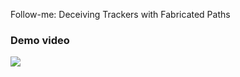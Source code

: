 Follow-me: Deceiving Trackers with Fabricated Paths


### Demo video
<img src="https://github.com/loushengtao/Follow-me/main/demo/car_attack.gif"/>

